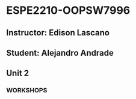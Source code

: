 # ESPE2210-OOPSW7996
## Instructor: Edison Lascano
## Student: Alejandro Andrade
## Unit 2
### WORKSHOPS 
